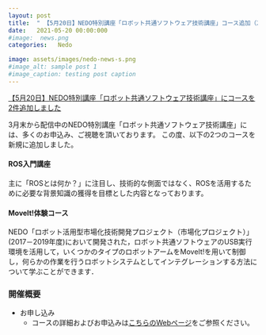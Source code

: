 ```yaml
---
layout: post
title:  " 【5月20日】NEDO特別講座「ロボット共通ソフトウェア技術講座」コース追加（2件）"
date:   2021-05-20 00:00:000
#image:  news.png
categories:   Nedo

image: assets/images/nedo-news-s.png
#image_alt: sample post 1
#image_caption: testing post caption
---
```




[【5月20日】NEDO特別講座「ロボット共通ソフトウェア技術講座」にコースを2件追加しました](/tutorials/)

3月末から配信中のNEDO特別講座「ロボット共通ソフトウェア技術講座」には、多くのお申込み、ご視聴を頂いております。
この度、以下の2つのコースを新規に追加しました。

#### ROS入門講座
主に「ROSとは何か？」に注目し、技術的な側面ではなく、ROSを活用するために必要な背景知識の獲得を目標とした内容となっております。

#### MoveIt!体験コース
NEDO「ロボット活用型市場化技術開発プロジェクト（市場化プロジェクト）」(2017－2019年度)において開発された，ロボット共通ソフトウェアのUSB実行環境を活用して，いくつかのタイプのロボットアームをMoveIt!を用いて制御し，何らかの作業を行うロボットシステムとしてインテグレーションする方法について学ぶことができます．

### 開催概要
- お申し込み
  - コースの詳細およびお申込みは[こちらのWebページ](/tutorials/)をご参照ください。
